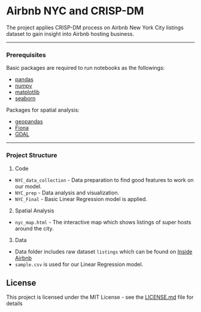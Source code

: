 # Airbnb NYC and CRISP-DM
The project applies CRISP-DM process on Airbnb New York City listings dataset to gain insight into Airbnb hosting business.
***
### Prerequisites

Basic packages are required to run notebooks as the followings:
  * [pandas](https://github.com/pandas-dev/pandas)
  * [numpy](https://github.com/numpy/numpy)
  * [matplotlib](https://github.com/matplotlib/matplotlib)
  * [seaborn](https://github.com/mwaskom/seaborn)
  
Packages for spatial analysis:
  * [geopandas](https://github.com/geopandas/geopandas)
  * [Fiona](https://github.com/Toblerity/Fiona)
  * [GDAL](https://github.com/OSGeo/gdal)
 ***
### Project Structure

1. Code
  - `NYC_data_collection` - Data preparation to find good features to work on our model.
  - `NYC_prep` - Data analysis and visualization.
  - `NYC_Final` - Basic Linear Regression model is applied.
2. Spatial Analysis
  - `nyc_map.html` - The interactive map which shows listings of super hosts around the city.
3. Data
  - Data folder includes raw dataset `listings` which can be found on [Inside Airbnb](http://insideairbnb.com/)
  - `sample.csv` is used for our Linear Regression model.
  
## License

This project is licensed under the MIT License - see the [LICENSE.md](LICENSE.md) file for details
